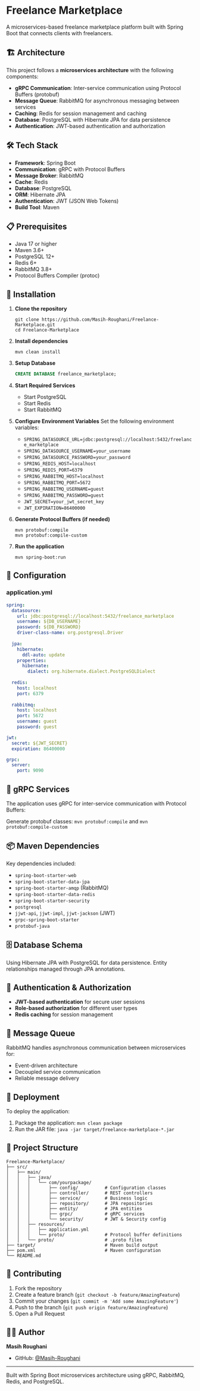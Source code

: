 # Freelance Marketplace

A microservices-based freelance marketplace platform built with Spring Boot that connects clients with freelancers.

## 🏗️ Architecture

This project follows a **microservices architecture** with the following components:

- **gRPC Communication**: Inter-service communication using Protocol Buffers (protobuf)
- **Message Queue**: RabbitMQ for asynchronous messaging between services
- **Caching**: Redis for session management and caching
- **Database**: PostgreSQL with Hibernate JPA for data persistence
- **Authentication**: JWT-based authentication and authorization

## 🛠️ Tech Stack

- **Framework**: Spring Boot
- **Communication**: gRPC with Protocol Buffers
- **Message Broker**: RabbitMQ
- **Cache**: Redis
- **Database**: PostgreSQL
- **ORM**: Hibernate JPA
- **Authentication**: JWT (JSON Web Tokens)
- **Build Tool**: Maven

## 📋 Prerequisites

- Java 17 or higher
- Maven 3.6+
- PostgreSQL 12+
- Redis 6+
- RabbitMQ 3.8+
- Protocol Buffers Compiler (protoc)

## 🚀 Installation

1. **Clone the repository**
   ```
   git clone https://github.com/Masih-Roughani/Freelance-Marketplace.git
   cd Freelance-Marketplace
   ```

2. **Install dependencies**
   ```
   mvn clean install
   ```

3. **Setup Database**
   ```sql
   CREATE DATABASE freelance_marketplace;
   ```

4. **Start Required Services**
   - Start PostgreSQL
   - Start Redis  
   - Start RabbitMQ

5. **Configure Environment Variables**
   Set the following environment variables:
   - `SPRING_DATASOURCE_URL=jdbc:postgresql://localhost:5432/freelance_marketplace`
   - `SPRING_DATASOURCE_USERNAME=your_username`
   - `SPRING_DATASOURCE_PASSWORD=your_password`
   - `SPRING_REDIS_HOST=localhost`
   - `SPRING_REDIS_PORT=6379`
   - `SPRING_RABBITMQ_HOST=localhost`
   - `SPRING_RABBITMQ_PORT=5672`
   - `SPRING_RABBITMQ_USERNAME=guest`
   - `SPRING_RABBITMQ_PASSWORD=guest`
   - `JWT_SECRET=your_jwt_secret_key`
   - `JWT_EXPIRATION=86400000`

6. **Generate Protocol Buffers (if needed)**
   ```
   mvn protobuf:compile
   mvn protobuf:compile-custom
   ```

7. **Run the application**
   ```
   mvn spring-boot:run
   ```

## 🔧 Configuration

### application.yml
```yaml
spring:
  datasource:
    url: jdbc:postgresql://localhost:5432/freelance_marketplace
    username: ${DB_USERNAME}
    password: ${DB_PASSWORD}
    driver-class-name: org.postgresql.Driver
    
  jpa:
    hibernate:
      ddl-auto: update
    properties:
      hibernate:
        dialect: org.hibernate.dialect.PostgreSQLDialect
        
  redis:
    host: localhost
    port: 6379
    
  rabbitmq:
    host: localhost
    port: 5672
    username: guest
    password: guest

jwt:
  secret: ${JWT_SECRET}
  expiration: 86400000

grpc:
  server:
    port: 9090
```

## 🔗 gRPC Services

The application uses gRPC for inter-service communication with Protocol Buffers:

Generate protobuf classes: `mvn protobuf:compile` and `mvn protobuf:compile-custom`

## 📦 Maven Dependencies

Key dependencies included:

- `spring-boot-starter-web`
- `spring-boot-starter-data-jpa`
- `spring-boot-starter-amqp` (RabbitMQ)
- `spring-boot-starter-data-redis`
- `spring-boot-starter-security`
- `postgresql`
- `jjwt-api`, `jjwt-impl`, `jjwt-jackson` (JWT)
- `grpc-spring-boot-starter`
- `protobuf-java`

## 🗄️ Database Schema

Using Hibernate JPA with PostgreSQL for data persistence. Entity relationships managed through JPA annotations.

## 🔐 Authentication & Authorization

- **JWT-based authentication** for secure user sessions
- **Role-based authorization** for different user types
- **Redis caching** for session management

## 🐰 Message Queue

RabbitMQ handles asynchronous communication between microservices for:
- Event-driven architecture
- Decoupled service communication
- Reliable message delivery

## 🚀 Deployment

To deploy the application:

1. Package the application: `mvn clean package`
2. Run the JAR file: `java -jar target/freelance-marketplace-*.jar`

## 📁 Project Structure

```
Freelance-Marketplace/
├── src/
│   ├── main/
│   │   ├── java/
│   │   │   └── com/yourpackage/
│   │   │       ├── config/          # Configuration classes
│   │   │       ├── controller/      # REST controllers
│   │   │       ├── service/         # Business logic
│   │   │       ├── repository/      # JPA repositories
│   │   │       ├── entity/          # JPA entities
│   │   │       ├── grpc/            # gRPC services
│   │   │       └── security/        # JWT & Security config
│   │   ├── resources/
│   │   │   ├── application.yml
│   │   │   └── proto/               # Protocol buffer definitions
│   │   └── proto/                   # .proto files
├── target/                          # Maven build output
├── pom.xml                          # Maven configuration
└── README.md
```

## 🤝 Contributing

1. Fork the repository
2. Create a feature branch (`git checkout -b feature/AmazingFeature`)
3. Commit your changes (`git commit -m 'Add some AmazingFeature'`)
4. Push to the branch (`git push origin feature/AmazingFeature`)
5. Open a Pull Request

## 👨‍💻 Author

**Masih Roughani**
- GitHub: [@Masih-Roughani](https://github.com/Masih-Roughani)

---

Built with Spring Boot microservices architecture using gRPC, RabbitMQ, Redis, and PostgreSQL.
